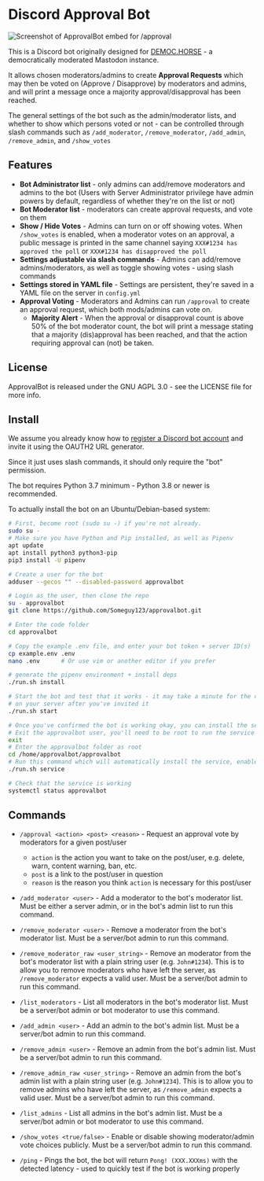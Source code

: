 # Discord Approval Bot

![Screenshot of ApprovalBot embed for /approval](https://i.imgur.com/RvUfQLH.png)

This is a Discord bot originally designed for [DEMOC.HORSE](https://democ.horse) - a democratically moderated Mastodon instance.

It allows chosen moderators/admins to create **Approval Requests** which may then be voted on (Approve / Disapprove) by moderators and admins,
and will print a message once a majority approval/disapproval has been reached.

The general settings of the bot such as the admin/moderator lists, and whether to show which persons voted or not - can be controlled
through slash commands such as `/add_moderator`, `/remove_moderator`, `/add_admin`, `/remove_admin`, and `/show_votes`

## Features

- **Bot Administrator list** - only admins can add/remove moderators and admins to the bot (Users with Server Administrator privilege 
    have admin powers by default, regardless of whether they're on the list or not)
- **Bot Moderator list** - moderators can create approval requests, and vote on them
- **Show / Hide Votes** - Admins can turn on or off showing votes. When `/show_votes` is enabled, when a moderator votes on an approval,
  a public message is printed in the same channel saying `XXX#1234 has approved the poll` or `XXX#1234 has disapproved the poll`
- **Settings adjustable via slash commands** - Admins can add/remove admins/moderators, as well as toggle showing votes - using slash commands
- **Settings stored in YAML file** - Settings are persistent, they're saved in a YAML file on the server in `config.yml`
- **Approval Voting** - Moderators and Admins can run `/approval` to create an approval request, which both mods/admins can vote on.
  - **Majority Alert** - When the approval or disapproval count is above 50% of the bot moderator count, the bot will print a message
                         stating that a majority (dis)approval has been reached, and that the action requiring approval can (not) be taken.

## License

ApprovalBot is released under the GNU AGPL 3.0 - see the LICENSE file for more info.

## Install

We assume you already know how to [register a Discord bot account](https://discord.com/developers/applications) and invite it using the OAUTH2 URL generator.

Since it just uses slash commands, it should only require the "bot" permission.

The bot requires Python 3.7 minimum - Python 3.8 or newer is recommended.

To actually install the bot on an Ubuntu/Debian-based system:

```sh
# First, become root (sudo su -) if you're not already.
sudo su -
# Make sure you have Python and Pip installed, as well as Pipenv
apt update
apt install python3 python3-pip
pip3 install -U pipenv

# Create a user for the bot
adduser --gecos "" --disabled-password approvalbot

# Login as the user, then clone the repo
su - approvalbot
git clone https://github.com/Someguy123/approvalbot.git

# Enter the code folder
cd approvalbot

# Copy the example .env file, and enter your bot token + server ID(s)
cp example.env .env
nano .env      # Or use vim or another editor if you prefer

# generate the pipenv environment + install deps
./run.sh install

# Start the bot and test that it works - it may take a minute for the commands to become available
# on your server after you've invited it
./run.sh start

# Once you've confirmed the bot is working okay, you can install the service
# Exit the approvalbot user, you'll need to be root to run the service installer
exit
# Enter the approvalbot folder as root
cd /home/approvalbot/approvalbot
# Run this command which will automatically install the service, enable it, and start it
./run.sh service

# Check that the service is working
systemctl status approvalbot
```

## Commands

- `/approval <action> <post> <reason>` - Request an approval vote by moderators for a given post/user
  - `action` is the action you want to take on the post/user, e.g. delete, warn, content warning, ban, etc.
  - `post` is a link to the post/user in question
  - `reason` is the reason you think `action` is necessary for this post/user

- `/add_moderator <user>` - Add a moderator to the bot's moderator list. Must be either a server admin, or in the bot's admin list to run this command.
- `/remove_moderator <user>` - Remove a moderator from the bot's moderator list. Must be a server/bot admin to run this command.
- `/remove_moderator_raw <user_string>` - Remove an moderator from the bot's moderator list with a plain string user (e.g. `John#1234`). This is to allow you to
        remove moderators who have left the server, as `/remove_moderator` expects a valid user. Must be a server/bot admin to run this command.
- `/list_moderators` - List all moderators in the bot's moderator list. Must be a server/bot admin or bot moderator to use this command.

- `/add_admin <user>` - Add an admin to the bot's admin list. Must be a server/bot admin to run this command.
- `/remove_admin <user>` - Remove an admin from the bot's admin list. Must be a server/bot admin to run this command.
- `/remove_admin_raw <user_string>` - Remove an admin from the bot's admin list with a plain string user (e.g. `John#1234`). This is to allow you to
        remove admins who have left the server, as `/remove_admin` expects a valid user. Must be a server/bot admin to run this command.
- `/list_admins` - List all admins in the bot's admin list. Must be a server/bot admin or bot moderator to use this command.

- `/show_votes <true/false>` - Enable or disable showing moderator/admin vote choices publicly. Must be a server/bot admin to run this command.

- `/ping` - Pings the bot, the bot will return `Pong! (XXX.XXXms)` with the detected latency - used to quickly test if the bot is working properly
